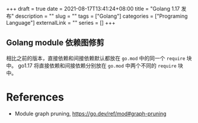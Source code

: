 +++
draft = true 
date = 2021-08-17T13:41:24+08:00
title = "Golang 1.17 发布"
description = ""
slug = ""
tags = ["Golang"]
categories = ["Programing Language"]
externalLink = ""
series = []
+++

## Golang module 依赖图修剪
相比之前的版本，直接依赖和间接依赖默认都放在 `go.mod` 中的同一个 `require` 块中。
go1.17 将直接依赖和间接依赖分别放在 `go.mod` 中两个不同的 `require` 块中。


# References
- Module graph pruning, https://go.dev/ref/mod#graph-pruning
